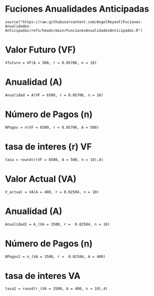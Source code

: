# Fuciones Anualidades Anticipadas

```
source("https://raw.githubusercontent.com/AngelReyesF/Fuciones-Anualidades-Anticipadas/refs/heads/main/FuncionesAnualidadesAnticipadas.R")
```

# Valor Futuro (VF)
```
Vfuturo = VF(A = 500, r = 0.05706, n = 10)
```

# Anualidad (A)
 ```
Anualidad = A(VF = 6500, r = 0.05706, n = 10)
```

# Número de Pagos (n)
 ```
NPagos = n(VF = 6500, r = 0.05706, A = 500)
```

# tasa de interes (r) VF
```
tasa = round(r(VF = 6500, A = 500, n = 10),4)
```







# Valor Actual (VA)
```
V_actual = VA(A = 400, r = 0.02504, n = 10)
```

# Anualidad (A)
 ```
Anualidad2 = A_(VA = 3500, r =  0.02504, n = 10)
```

# Número de Pagos (n)
 ```
NPagos2 = n_(VA = 3500, r =  0.02504, A = 400)
```

# tasa de interes VA
```
tasa2 = round(r_(VA = 3500, A = 400, n = 10),4)
```

